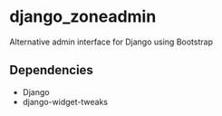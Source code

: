 # django_zoneadmin
Alternative admin interface for Django using Bootstrap

## Dependencies

- Django
- django-widget-tweaks
